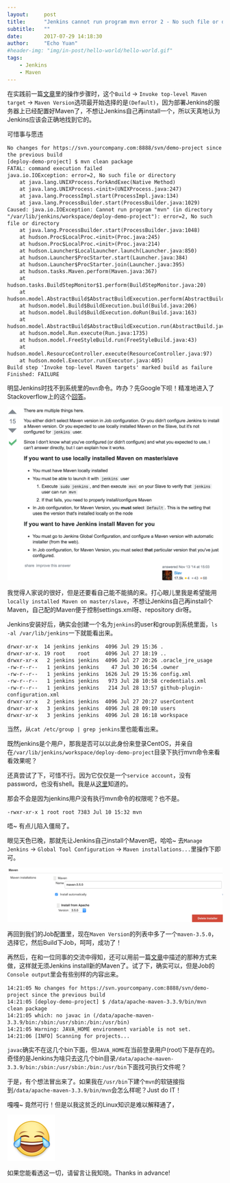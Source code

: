 ```yaml
---
layout:     post
title:      "Jenkins cannot run program mvn error 2 - No such file or directory"
subtitle:   ""
date:       2017-07-29 14:18:30
author:     "Echo Yuan"
#header-img: "img/in-post/hello-world/hello-world.gif"
tags:
    - Jenkins
    - Maven
---
```

在实践前一篇[文章](/2017/07/28/jenkins-deploy-maven-project-to-tomcat/)里的操作步骤时，这个`Build` -> `Invoke top-level Maven target` -> `Maven Version`选项最开始选择的是`(Default)`，因为部署Jenkins的服务器上已经配置好Maven了，不想让Jenkins自己再install一个，所以天真地认为Jenkins应该会正确地找到它的。

可惜事与愿违

```
No changes for https://svn.yourcompany.com:8888/svn/demo-project since the previous build
[deploy-demo-project] $ mvn clean package
FATAL: command execution failed
java.io.IOException: error=2, No such file or directory
	at java.lang.UNIXProcess.forkAndExec(Native Method)
	at java.lang.UNIXProcess.<init>(UNIXProcess.java:247)
	at java.lang.ProcessImpl.start(ProcessImpl.java:134)
	at java.lang.ProcessBuilder.start(ProcessBuilder.java:1029)
Caused: java.io.IOException: Cannot run program "mvn" (in directory "/var/lib/jenkins/workspace/deploy-demo-project"): error=2, No such file or directory
	at java.lang.ProcessBuilder.start(ProcessBuilder.java:1048)
	at hudson.Proc$LocalProc.<init>(Proc.java:245)
	at hudson.Proc$LocalProc.<init>(Proc.java:214)
	at hudson.Launcher$LocalLauncher.launch(Launcher.java:850)
	at hudson.Launcher$ProcStarter.start(Launcher.java:384)
	at hudson.Launcher$ProcStarter.join(Launcher.java:395)
	at hudson.tasks.Maven.perform(Maven.java:367)
	at hudson.tasks.BuildStepMonitor$1.perform(BuildStepMonitor.java:20)
	at hudson.model.AbstractBuild$AbstractBuildExecution.perform(AbstractBuild.java:735)
	at hudson.model.Build$BuildExecution.build(Build.java:206)
	at hudson.model.Build$BuildExecution.doRun(Build.java:163)
	at hudson.model.AbstractBuild$AbstractBuildExecution.run(AbstractBuild.java:490)
	at hudson.model.Run.execute(Run.java:1735)
	at hudson.model.FreeStyleBuild.run(FreeStyleBuild.java:43)
	at hudson.model.ResourceController.execute(ResourceController.java:97)
	at hudson.model.Executor.run(Executor.java:405)
Build step 'Invoke top-level Maven targets' marked build as failure
Finished: FAILURE
```

明显Jenkins时找不到系统里的`mvn`命令。咋办？先Google下呗！精准地进入了Stackoverflow上的这个[回答](https://stackoverflow.com/questions/26906972/cannot-run-program-mvn-error-2-no-such-file-or-directory)。

![a-good-answer-on-stackoverflow](/img/in-post/jenkins-cannot-run-program-mvn-error-2-no-such-file-or-directory/a-good-answer-on-stackoverflow.png)

我觉得人家说的很好，但是还要看自己能不能搞的来。打心眼儿里我是希望能用`locally installed Maven on master/slave`，不想让Jenkins自己再install个Maven，自己配的Maven便于控制settings.xml呀、repository dir呀。

Jenkins安装好后，确实会创建一个名为`jenkins`的user和group到系统里面，`ls -al /var/lib/jenkins`一下就能看出来。

```
drwxr-xr-x  14 jenkins jenkins  4096 Jul 29 15:36 .
drwxr-xr-x. 19 root    root     4096 Jul 27 18:19 ..
drwxr-xr-x   2 jenkins jenkins  4096 Jul 27 20:26 .oracle_jre_usage
-rw-r--r--   1 jenkins jenkins    47 Jul 30 16:54 .owner
-rw-r--r--   1 jenkins jenkins  1626 Jul 29 15:36 config.xml
-rw-r--r--   1 jenkins jenkins   973 Jul 28 10:58 credentials.xml
-rw-r--r--   1 jenkins jenkins   214 Jul 28 13:57 github-plugin-configuration.xml
drwxr-xr-x   2 jenkins jenkins  4096 Jul 27 20:27 userContent
drwxr-xr-x   3 jenkins jenkins  4096 Jul 28 09:10 users
drwxr-xr-x   3 jenkins jenkins  4096 Jul 28 16:18 workspace
```
当然，从`cat /etc/group | grep jenkins`里也能看出来。

既然jenkins是个用户，那我是否可以以此身份来登录CentOS，并亲自在`/var/lib/jenkins/workspace/deploy-demo-project`目录下执行mvn命令来看看效果呢？

还真尝试了下，可惜不行。因为它仅仅是一个`service account`，没有password，也没有shell。我是从[这里](https://stackoverflow.com/questions/18068358/cant-su-to-user-jenkins-after-installing-jenkins)知道的。

那会不会是因为jenkins用户没有执行mvn命令的权限呢？也不是。

```
-rwxr-xr-x 1 root root 7383 Jul 10 15:32 mvn
```

唔~ 有点儿陷入僵局了。

眼见天色已晚，那就先让Jenkins自己install个Maven吧，哈哈~ 去`Manage Jenkins` -> `Global Tool Configuration` -> `Maven installations...`里操作下即可。

![install-maven-by-jenkins](/img/in-post/jenkins-cannot-run-program-mvn-error-2-no-such-file-or-directory/install-maven-by-jenkins.png)

再回到我们的Job配置里，现在`Maven Version`的列表中多了一个`maven-3.5.0`，选择它，然后Build下Job，呵呵，成功了！

再然后，在和一位同事的交流中得知，还可以用前一篇[文章](/2017/07/28/jenkins-deploy-maven-project-to-tomcat/)中描述的那种方式来做，这样就无须Jenkins install新的Maven了。试了下，确实可以，但是Job的`Console output`里会有些别样的内容出来。

```
14:21:05 No changes for https://svn.yourcompany.com:8888/svn/demo-project since the previous build
14:21:05 [deploy-demo-project] $ /data/apache-maven-3.3.9/bin/mvn clean package
14:21:05 which: no javac in (/data/apache-maven-3.3.9/bin:/sbin:/usr/sbin:/bin:/usr/bin)
14:21:05 Warning: JAVA_HOME environment variable is not set.
14:21:06 [INFO] Scanning for projects...
```

`javac`确实不在这几个bin下面，但`JAVA_HOME`在当前登录用户(root)下是存在的。奇怪的是Jenkins为啥只去这几个bin目录`/data/apache-maven-3.3.9/bin:/sbin:/usr/sbin:/bin:/usr/bin`下面找可执行文件呢？

于是，有个想法冒出来了。如果我在`/usr/bin`下建个`mvn`的软链接指到`/data/apache-maven-3.3.9/bin/mvn`会怎么样呢？Just do IT！

嘎嘎~ 竟然可行！但是以我这贫乏的Linux知识是难以解释通了，

![escape](/img/cry.png)

如果您能看透这一切，请留言让我知晓。Thanks in advance!